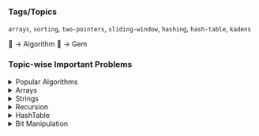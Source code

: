 ### Tags/Topics

`arrays`, `sorting`, `two-pointers`, `sliding-window`, `hashing`, `hash-table`, `kadens`

🧬 → Algorithm
💎 → Gem

### Topic-wise Important Problems

<!-- Popular Algorithms  -->
<details>
<summary>Popular Algorithms</summary>

- [ ] [✨ Find the Duplicate Number - Floyd's Cycle Detection - Tortoise & Hare][def9]
- </details>

<!-- Arrays -->
<details>
<summary>Arrays</summary>

- [ ] [Valid Mountain Array][def10] `Easy`
- [ ] [167 Two Sum II - Input Array Is Sorted][def11] `Medium` `Two Pointers`
- [ ] [Rotate Array][def6] `Medium` `Two Pointers`
- [ ] 💎 [Product of Array Except Itself][def5] `Medium` `Prefix Sum` `Suffix Sum`
- [ ] [Minimum Size Subarray Sum][def4] `Medium` `Two Pointers` `Sliding Window`
- [ ] [LC 349. Intersection of Two Arrays][def3] `Easy`
- [x] [Check If arrays is sorted & Rotated][def] `Easy`
- [x] [Remove Duplicates From Sorted Array][def2] `Easy`
- [ ] 💎 [Move Zeroes][move_zeros] `Easy`
- [ ] 🧬 [Majority Element][def12] `Easy`


</details>

<!-- Strings  -->
<details>
<summary>Strings</summary>

- [ ] [Valid Anagram][def7] `Easy`
</details>

<!-- Recursion  -->
<details>
<summary>Recursion</summary>
- [ ]
</details>

<!-- HashTable  -->
<details>
<summary>HashTable</summary>

- [ ] [✨ 1002 Find Common Characters][def8] `Easy` `Strings` `Hash-Table`
</details>


<!-- Bit Manipulation  -->
<details>
<summary>Bit Manipulation</summary>

- [ ] [✨ Missing Number][def13] `Easy` `Math`
- [ ] 
</details>

[def]: https://leetcode.com/problems/check-if-array-is-sorted-and-rotated/description/
[def2]: https://leetcode.com/problems/remove-duplicates-from-sorted-array/description/
[def3]: https://leetcode.com/problems/intersection-of-two-arrays/
[move_zeros]: https://leetcode.com/problems/move-zeroes/description/
[def4]: https://leetcode.com/problems/minimum-size-subarray-sum/description/
[def5]: https://leetcode.com/problems/product-of-array-except-self/description/
[def6]: https://leetcode.com/problems/rotate-array/description/
[def7]: https://leetcode.com/problems/valid-anagram/description/
[def8]: LeetCode/HashTable/1002FindCommonCharacters.java
[def9]: LeetCode/Arrays/FindTheDuplicateNumber.java
[def10]: https://leetcode.com/problems/valid-mountain-array/description/
[def11]: https://leetcode.com/problems/two-sum-ii-input-array-is-sorted/description/
[def12]: LeetCode/Arrays/MajorityElement_169/MajorityElement.java
[def13]: https://leetcode.com/problems/missing-number/description/
